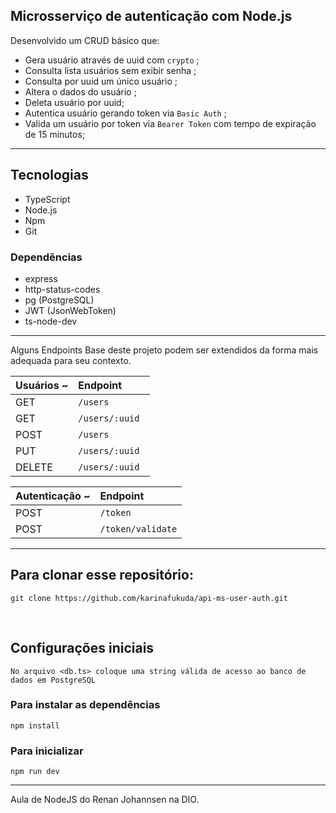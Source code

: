 ## Microsserviço de autenticação com Node.js

Desenvolvido um CRUD básico que:

- Gera usuário através de uuid com `crypto` ;
- Consulta lista usuários sem exibir senha ;
- Consulta por uuid um único usuário ;
- Altera o dados do usuário ;
- Deleta usuário por uuid;
- Autentica usuário gerando token via `Basic Auth` ;
- Valida um usuário por token via `Bearer Token` com tempo de expiração de 15 minutos;

---

## Tecnologias

- TypeScript
- Node.js
- Npm
- Git

### Dependências

- express
- http-status-codes
- pg (PostgreSQL)
- JWT (JsonWebToken)
- ts-node-dev

---

Alguns Endpoints Base deste projeto podem ser extendidos da forma mais adequada para seu contexto.

| Usuários ~ | Endpoint        |
| :--------- | :-------------- |
| GET        | `/users `       |
| GET        | `/users/:uuid ` |
| POST       | `/users`        |
| PUT        | `/users/:uuid`  |
| DELETE     | `/users/:uuid`  |

| Autenticação ~ | Endpoint          |
| :------------- | :---------------- |
| POST           | `/token`          |
| POST           | `/token/validate` |

---

## Para clonar esse repositório:

```
git clone https://github.com/karinafukuda/api-ms-user-auth.git

```

<br/>

## Configurações iniciais

```
No arquivo <db.ts> coloque uma string válida de acesso ao banco de dados em PostgreSQL
```

### Para instalar as dependências

```
npm install
```

### Para inicializar

```
npm run dev
```

---

Aula de NodeJS do Renan Johannsen na DIO.
